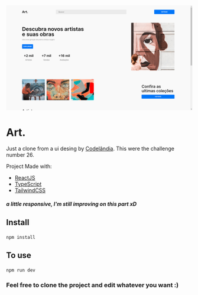 ![](src/artDesktop.png)

# Art.

Just a clone from a ui desing by [Codelândia](https://www.figma.com/file/Yb9IBH56g7T1hdIyZ3BMNO/Desafios---Codel%C3%A2ndia?node-id=93571%3A1385). This were the challenge number 26.

Project Made with:

- [ReactJS](https://reactjs.org/)
- [TypeScript](https://www.typescriptlang.org/)
- [TailwindCSS](https://tailwindcss.com/)
 ##### a little responsive, I'm still improving on this part xD



## Install

`npm install`

## To use

`npm run dev`




### Feel free to clone the project and edit whatever you want :)
